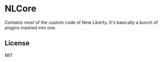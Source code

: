 NLCore
========

Contains most of the custom code of New Liberty. It's basically a bunch of plugins mashed into one.

## License
MIT

